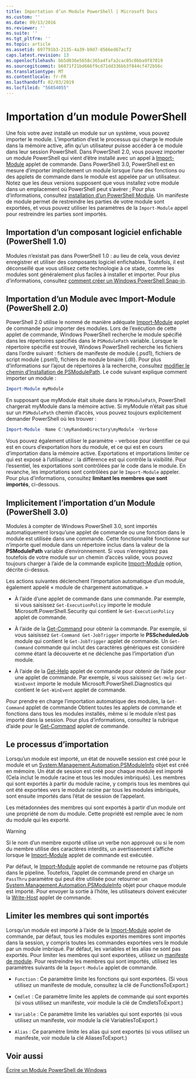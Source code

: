 ```yaml
---
title: Importation d’un Module PowerShell | Microsoft Docs
ms.custom: ''
ms.date: 09/13/2016
ms.reviewer: ''
ms.suite: ''
ms.tgt_pltfrm: ''
ms.topic: article
ms.assetid: 697791b3-2135-4a39-b9d7-8566ed67acf2
caps.latest.revision: 13
ms.openlocfilehash: bb5d036e5658c365a4fafa2cac05c0bba9f87019
ms.sourcegitcommit: b6871f21bd666f9cd71dd336bb3f844cf472b56c
ms.translationtype: MT
ms.contentlocale: fr-FR
ms.lasthandoff: 02/03/2019
ms.locfileid: "56854055"
---
```

# <a name="importing-a-powershell-module"></a>Importation d’un module PowerShell

Une fois votre avez installé un module sur un système, vous pouvez importer le module. L’importation d’est le processus qui charge le module dans la mémoire active, afin qu’un utilisateur puisse accéder à ce module dans leur session PowerShell. Dans PowerShell 2.0, vous pouvez importer un module PowerShell qui vient d’être installé avec un appel à [Import-Module](/powershell/module/Microsoft.PowerShell.Core/Import-Module) applet de commande. Dans PowerShell 3.0, PowerShell est en mesure d’importer implicitement un module lorsque l’une des fonctions ou des applets de commande dans le module est appelée par un utilisateur. Notez que les deux versions supposent que vous installez votre module dans un emplacement où PowerShell peut s’avérer ; Pour plus d’informations, consultez [installation d’un PowerShell Module](./installing-a-powershell-module.md). Un manifeste de module permet de restreindre les parties de votre module sont exportées, et vous pouvez utiliser les paramètres de la `Import-Module` appel pour restreindre les parties sont importés.

## <a name="importing-a-snap-in-powershell-10"></a>Importation d’un composant logiciel enfichable (PowerShell 1.0)

Modules n’existait pas dans PowerShell 1.0 : au lieu de cela, vous deviez enregistrer et utiliser des composants logiciel enfichables. Toutefois, il est déconseillé que vous utilisez cette technologie à ce stade, comme les modules sont généralement plus faciles à installer et importer. Pour plus d’informations, consultez [comment créer un Windows PowerShell Snap-in](../cmdlet/how-to-create-a-windows-powershell-snap-in.md).

## <a name="importing-a-module-with-import-module-powershell-20"></a>Importation d’un Module avec Import-Module (PowerShell 2.0)

PowerShell 2.0 utilise le nommé de manière adéquate [Import-Module](/powershell/module/Microsoft.PowerShell.Core/Import-Module) applet de commande pour importer des modules. Lors de l’exécution de cette applet de commande, Windows PowerShell recherche le module spécifié dans les répertoires spécifiés dans le `PSModulePath` variable. Lorsque le répertoire spécifié est trouvé, Windows PowerShell recherche les fichiers dans l’ordre suivant : fichiers de manifeste de module (.psd1), fichiers de script module (.psm1), fichiers de module binaire (.dll). Pour plus d’informations sur l’ajout de répertoires à la recherche, consultez [modifier le chemin d’Installation de PSModulePath](./modifying-the-psmodulepath-installation-path.md). Le code suivant explique comment importer un module :

```powershell
Import-Module myModule
```

En supposant que myModule était située dans le `PSModulePath`, PowerShell chargerait myModule dans la mémoire active. Si myModule n’était pas situé sur un `PSModulePath` chemin d’accès, vous pouvez toujours explicitement demander PowerShell où les trouver :

```powershell
Import-Module -Name C:\myRandomDirectory\myModule -Verbose
```

Vous pouvez également utiliser le paramètre - verbose pour identifier ce qui est en cours d’exportation hors du module, et ce qui est en cours d’importation dans la mémoire active. Exportations et importations limiter ce qui est exposé à l’utilisateur : la différence est qui contrôle la visibilité. Pour l’essentiel, les exportations sont contrôlées par le code dans le module. En revanche, les importations sont contrôlées par le `Import-Module` appeler. Pour plus d’informations, consultez **limitant les membres que sont importés**, ci-dessous.

## <a name="implicitly-importing-a-module-powershell-30"></a>Implicitement l’importation d’un Module (PowerShell 3.0)

Modules à compter de Windows PowerShell 3.0, sont importés automatiquement lorsqu’une applet de commande ou une fonction dans le module est utilisée dans une commande. Cette fonctionnalité fonctionne sur n’importe quel module dans un répertoire inclus dans la valeur de la **PSModulePath** variable d’environnement. Si vous n’enregistrez pas toutefois de votre module sur un chemin d’accès valide, vous pouvez toujours charger à l’aide de la commande explicite [Import-Module](/powershell/module/Microsoft.PowerShell.Core/Import-Module) option, décrite ci-dessus.

Les actions suivantes déclenchent l’importation automatique d’un module, également appelé « module de chargement automatique. »

- À l’aide d’une applet de commande dans une commande. Par exemple, si vous saisissez `Get-ExecutionPolicy` importe le module Microsoft.PowerShell.Security qui contient le `Get-ExecutionPolicy` applet de commande.

- À l’aide de la [Get-Command](/powershell/module/Microsoft.PowerShell.Core/Get-Command) pour obtenir la commande.  Par exemple, si vous saisissez `Get-Command Get-JobTrigger` importe le **PSScheduledJob** module qui contient le `Get-JobTrigger` applet de commande. Un `Get-Command` commande qui inclut des caractères génériques est considéré comme étant la découverte et ne déclenche pas l’importation d’un module.

- À l’aide de la [Get-Help](/powershell/module/Microsoft.PowerShell.Core/Get-Help) applet de commande pour obtenir de l’aide pour une applet de commande. Par exemple, si vous saisissez `Get-Help Get-WinEvent` importe le module Microsoft.PowerShell.Diagnostics qui contient le `Get-WinEvent` applet de commande.

Pour prendre en charge l’importation automatique des modules, la `Get-Command` applet de commande Obtient toutes les applets de commande et fonctions dans tous les modules installés, même si le module n’est pas importé dans la session. Pour plus d’informations, consultez la rubrique d’aide pour le [Get-Command](/powershell/module/Microsoft.PowerShell.Core/Get-Command) applet de commande.

## <a name="the-importing-process"></a>Le processus d’importation

Lorsqu’un module est importé, un état de nouvelle session est créé pour le module et un [System.Management.Automation.PSModuleInfo](/dotnet/api/System.Management.Automation.PSModuleInfo) objet est créé en mémoire. Un état de session est créé pour chaque module est importé (Cela inclut le module racine et tous les modules imbriqués). Les membres qui sont exportés à partir du module racine, y compris tous les membres qui ont été exportées vers le module racine par tous les modules imbriqués, sont ensuite importés dans l’état de session de l’appelant.

Les métadonnées des membres qui sont exportés à partir d’un module ont une propriété de nom du module. Cette propriété est remplie avec le nom du module qui les exporté.

> [!WARNING]
> Si le nom d’un membre exporté utilise un verbe non approuvé ou si le nom du membre utilise des caractères interdits, un avertissement s’affiche lorsque le [Import-Module](/powershell/module/Microsoft.PowerShell.Core/Import-Module) applet de commande est exécutée.

Par défaut, le [Import-Module](/powershell/module/Microsoft.PowerShell.Core/Import-Module) applet de commande ne retourne pas d’objets dans le pipeline. Toutefois, l’applet de commande prend en charge un `PassThru` paramètre qui peut être utilisée pour retourner un [System.Management.Automation.PSModuleInfo](/dotnet/api/System.Management.Automation.PSModuleInfo) objet pour chaque module est importé. Pour envoyer la sortie à l’hôte, les utilisateurs doivent exécuter la [Write-Host](/powershell/module/Microsoft.PowerShell.Utility/Write-Host) applet de commande.

## <a name="restricting--the-members-that-are-imported"></a>Limiter les membres qui sont importés

Lorsqu’un module est importé à l’aide de la [Import-Module](/powershell/module/Microsoft.PowerShell.Core/Import-Module) applet de commande, par défaut, tous les modules exportés membres sont importés dans la session, y compris toutes les commandes exportées vers le module par un module imbriqué. Par défaut, les variables et les alias ne sont pas exportés. Pour limiter les membres qui sont exportées, utilisez un [manifeste de module](./how-to-write-a-powershell-module-manifest.md). Pour restreindre les membres qui sont importés, utilisez les paramètres suivants de la `Import-Module` applet de commande.

- `Function` : Ce paramètre limite les fonctions qui sont exportées. (Si vous utilisez un manifeste de module, consultez la clé de FunctionsToExport.)

- `Cmdlet` : Ce paramètre limite les applets de commande qui sont exportés (si vous utilisez un manifeste, voir module la clé de CmdletsToExport.)

- `Variable` : Ce paramètre limite les variables qui sont exportés (si vous utilisez un manifeste, voir module la clé VariablesToExport.)

- `Alias` : Ce paramètre limite les alias qui sont exportés (si vous utilisez un manifeste, voir module la clé AliasesToExport.)

## <a name="see-also"></a>Voir aussi

[Écrire un Module PowerShell de Windows](./writing-a-windows-powershell-module.md)
